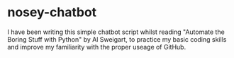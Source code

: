 # nosey-chatbot

I have been writing this simple chatbot script whilst reading "Automate the Boring Stuff with Python" by Al Sweigart, to practice my basic coding skills and improve my familiarity with the proper useage of GitHub.

